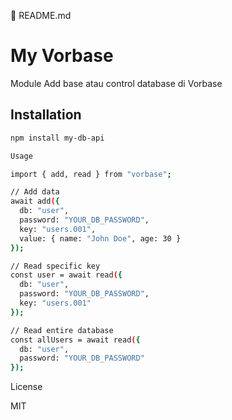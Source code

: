 📘 README.md

# My Vorbase

Module Add base atau control database di Vorbase 

## Installation
```bash
npm install my-db-api

Usage

import { add, read } from "vorbase";

// Add data
await add({
  db: "user",
  password: "YOUR_DB_PASSWORD",
  key: "users.001",
  value: { name: "John Doe", age: 30 }
});

// Read specific key
const user = await read({
  db: "user",
  password: "YOUR_DB_PASSWORD",
  key: "users.001"
});

// Read entire database
const allUsers = await read({
  db: "user",
  password: "YOUR_DB_PASSWORD"
});
```

License

MIT
